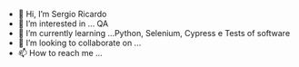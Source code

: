 - 👋 Hi, I’m Sergio Ricardo
- 👀 I’m interested in ... QA
- 🌱 I’m currently learning ...Python, Selenium, Cypress e Tests of software 
- 💞️ I’m looking to collaborate on ...
- 📫 How to reach me ...

<!---
sergioricardoarct/sergioricardoarct is a ✨ special ✨ repository because its `README.md` (this file) appears on your GitHub profile.
You can click the Preview link to take a look at your changes.
--->
